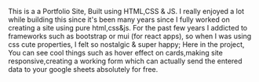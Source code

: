 This is a a Portfolio Site, Built using HTML,CSS & JS.
I really enjoyed a lot while building this since it's been many years since I fully worked on creating a site using pure html,css&js. 
For the past few years I addicted to frameworks such as bootstrap or mui (for react apps), so when I was using css cute properties, I felt so nostalgic & super happy;
Here in the project, You can see cool things such as hover effect on cards,making site responsive,creating a working form which can actually send the entered data to your google sheets absolutely for free.
